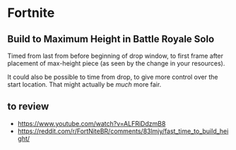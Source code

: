 # Fortnite

## Build to Maximum Height in Battle Royale Solo

Timed from last from before beginning of drop window, to first frame after 
placement of max-height piece (as seen by the change in your resources).

It could also be possible to time from drop, to give more control over the 
start location. That might actually be *much* more fair.

## to review

- <https://www.youtube.com/watch?v=ALFRiDdzmB8>
- <https://reddit.com/r/FortNiteBR/comments/83lmjy/fast_time_to_build_height/>
